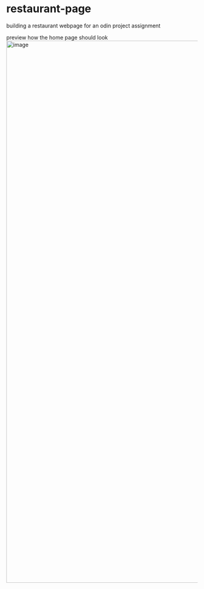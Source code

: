 # restaurant-page
building a restaurant webpage for an odin project assignment


preview how the home page should look
<img width="1424" alt="image" src="https://user-images.githubusercontent.com/58001713/204554571-3ab189c7-2584-49ae-b63d-aef2022582a8.png">
